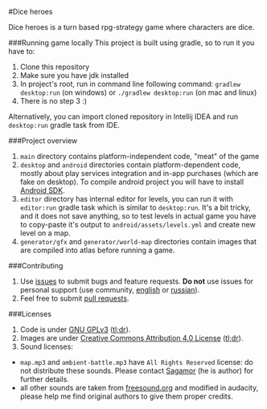 #Dice heroes

Dice heroes is a turn based rpg-strategy game where characters are dice.

###Running game locally
This project is built using gradle, so to run it you have to:

1. Clone this repository
2. Make sure you have jdk installed
3. In project's root, run in command line following command: `gradlew desktop:run` (on windows) or `./gradlew desktop:run` (on mac and linux)
4. There is no step 3 :)

Alternatively, you can import cloned repository in Intellij IDEA and run `desktop:run` gradle task from IDE.

###Project overview
1. `main` directory contains platform-independent code, "meat" of the game
2. `desktop` and `android` directories contain platform-dependent code, mostly about play services integration and in-app purchases (which are fake on desktop). To compile android project you will have to install [Android SDK](https://developer.android.com/sdk/index.html#downloads).
3. `editor` directory has internal editor for levels, you can run it with `editor:run` gradle task which is similar to `desktop:run`. It's a bit tricky, and it does not save anything, so to test levels in actual game you have to copy-paste it's output to `android/assets/levels.yml` and create new level on a map.
4. `generator/gfx` and `generator/world-map` directories contain images that are compiled into atlas before running a game.

###Contributing
1. Use [issues](https://github.com/ratrecommends/dice-heroes/issues) to submit bugs and feature requests. **Do not** use issues for personal support (use community, [english](https://www.facebook.com/rrg.dice.heroes/) or [russian](https://vk.com/dice.heroes)).
2. Feel free to submit [pull requests](https://github.com/ratrecommends/dice-heroes/pulls).

###Licenses
1. Code is under [GNU GPLv3](https://gnu.org/licenses/gpl.html) ([tl;dr](https://tldrlegal.com/license/gnu-general-public-license-v3-%28gpl-3%29)).
2. Images are under [Creative Commons Attribution 4.0 License](https://creativecommons.org/licenses/by/4.0/legalcode) ([tl;dr](https://tldrlegal.com/license/creative-commons-attribution-4.0-international-%28cc-by-4%29)).
3. Sound licenses:
  - `map.mp3` and `ambient-battle.mp3` have `All Rights Reserved` license: do not distribute these sounds. Please contact [Sagamor](mailto:a.sukhotin@gmail.com)  (he is author) for further details.
  - all other sounds are taken from [freesound.org](http://freesound.org/) and modified in audacity, please help me find original authors to give them proper credits.
